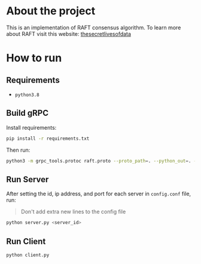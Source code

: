 # About the project

This is an implementation of RAFT consensus algorithm. To learn more about RAFT visit this website: [thesecretlivesofdata](https://thesecretlivesofdata.com/raft/)

# How to run

## Requirements

* ```python3.8```

## Build gRPC

Install requirements:

```bash
pip install -r requirements.txt
```

Then run:

```bash
python3 -m grpc_tools.protoc raft.proto --proto_path=. --python_out=. --grpc_python_out=.
```

## Run Server

After setting the id, ip address, and port for each server in `config.conf` file, run:

> Don't add extra new lines to the config file

```bash
python server.py <server_id>
```

## Run Client

```bash
python client.py
```